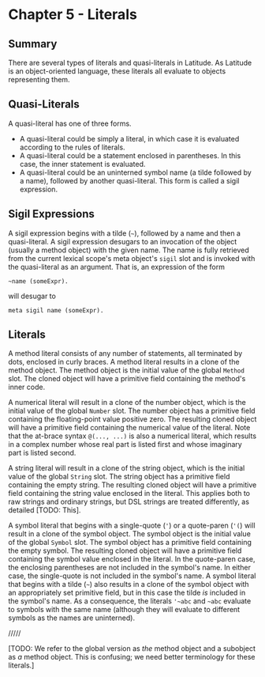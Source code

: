 
# Chapter 5 - Literals

## Summary

There are several types of literals and quasi-literals in Latitude. As
Latitude is an object-oriented language, these literals all evaluate
to objects representing them.

## Quasi-Literals

A quasi-literal has one of three forms.

 * A quasi-literal could be simply a literal, in which case it is
   evaluated according to the rules of literals.
 * A quasi-literal could be a statement enclosed in parentheses. In
   this case, the inner statement is evaluated.
 * A quasi-literal could be an uninterned symbol name (a tilde
   followed by a name), followed by another quasi-literal. This form
   is called a sigil expression.

## Sigil Expressions

A sigil expression begins with a tilde (`~`), followed by a name and
then a quasi-literal. A sigil expression desugars to an invocation of
the object (usually a method object) with the given name. The name is
fully retrieved from the current lexical scope's meta object's `sigil`
slot and is invoked with the quasi-literal as an argument. That is, an
expression of the form

    ~name (someExpr).

will desugar to

    meta sigil name (someExpr).

## Literals

A method literal consists of any number of statements, all terminated
by dots, enclosed in curly braces. A method literal results in a clone
of the method object. The method object is the initial value of the
global `Method` slot. The cloned object will have a primitive field
containing the method's inner code.

A numerical literal will result in a clone of the number object, which
is the initial value of the global `Number` slot. The number object
has a primitive field containing the floating-point value positive
zero. The resulting cloned object will have a primitive field
containing the numerical value of the literal. Note that the at-brace
syntax `@(..., ...)` is also a numerical literal, which results in a
complex number whose real part is listed first and whose imaginary
part is listed second.

A string literal will result in a clone of the string object, which is
the initial value of the global `String` slot. The string object has a
primitive field containing the empty string. The resulting cloned
object will have a primitive field containing the string value
enclosed in the literal. This applies both to raw strings and ordinary
strings, but DSL strings are treated differently, as detailed [TODO:
This].

A symbol literal that begins with a single-quote (`'`) or a
quote-paren (`'(`) will result in a clone of the symbol object. The
symbol object is the initial value of the global `Symbol` slot. The
symbol object has a primitive field containing the empty symbol. The
resulting cloned object will have a primitive field containing the
symbol value enclosed in the literal. In the quote-paren case, the
enclosing parentheses are not included in the symbol's name. In either
case, the single-quote is not included in the symbol's name. A symbol
literal that begins with a tilde (`~`) also results in a clone of the
symbol object with an appropriately set primitive field, but in this
case the tilde *is* included in the symbol's name. As a consequence,
the literals `'~abc` and `~abc` evaluate to symbols with the same name
(although they will evaluate to different symbols as the names are
uninterned).

/////

[TODO: We refer to the global version as *the* method object and a
subobject as *a* method object. This is confusing; we need better
terminology for these literals.]
